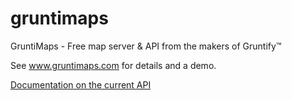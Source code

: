 # gruntimaps

GruntiMaps - Free map server &amp; API from the makers of Gruntify&trade;

See www.gruntimaps.com for details and a demo.

[Documentation on the current API](../master/src/Documentation.md)
